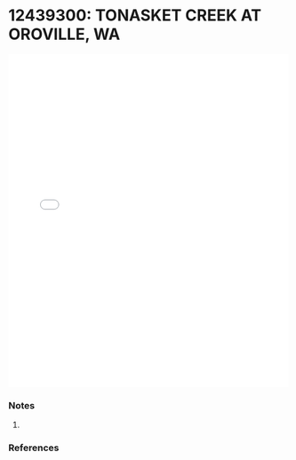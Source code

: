 # 12439300: TONASKET CREEK AT OROVILLE, WA

<iframe src="/distribution_estimation/_static/stations/12439300_fdc.html" width="100%" height="600" frameborder="0"></iframe>

### Notes
1. 

### References

